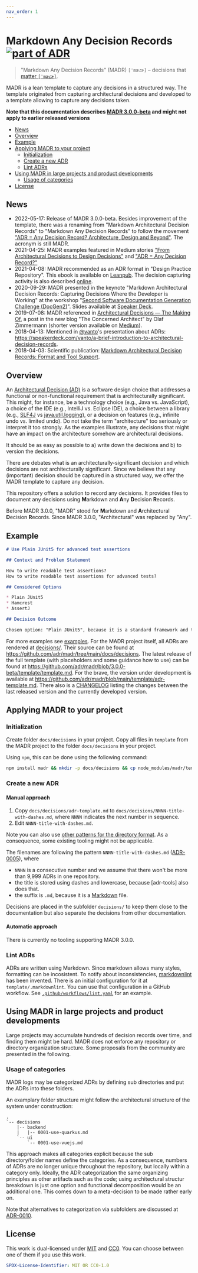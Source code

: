 ```yaml
---
nav_order: 1
---
```

# Markdown Any Decision Records [![part of ADR](https://img.shields.io/badge/part_of-ADR-blue.svg)](https://adr.github.io)

> "Markdown Any Decision Records" (MADR) `[ˈmæɾɚ]` – decisions that [matter `[ˈmæɾɚ]`](https://en.wiktionary.org/wiki/matter#Pronunciation).

MADR is a lean template to capture any decisions in a structured way.
The template originated from capturing architectural decisions and developed to a template allowing to capture any decisions taken.

<!-- markdownlint-disable-next-line MD036-->
**Note that this documentation describes [MADR 3.0.0-beta](https://github.com/adr/madr/blob/main/CHANGELOG.md#300-beta--2022-05-17) and might not apply to earlier released versions**

* [News](#news)
* [Overview](#overview)
* [Example](#example)
* [Applying MADR to your project](#applying-madr-to-your-project)
  * [Initialization](#initialization)
  * [Create a new ADR](#create-a-new-adr)
  * [Lint ADRs](#lint-adrs)
* [Using MADR in large projects and product developments](#using-madr-in-large-projects-and-product-developments)
  * [Usage of categories](#usage-of-categories)
* [License](#license)

## News

* 2022-05-17: Release of MADR 3.0.0-beta.
  Besides improvement of the template, there was a renaming from "Markdown Architectural Decision Records" to "Markdown Any Decision Records" to follow the movement ["ADR = Any Decision Record? Architecture, Design and Beyond"](https://ozimmer.ch/practices/2021/04/23/AnyDecisionRecords.html).
  The acronym is still MADR.
* 2021-04-25: MADR examples featured in Medium stories ["From Architectural Decisions to Design Decisions"](https://medium.com/olzzio/from-architectural-decisions-to-design-decisions-f05f6d57032b) and ["ADR = Any Decision Record?"](https://medium.com/olzzio/adr-any-decision-record-916d1b64b28d)
* 2021-04-08: MADR recommended as an ADR format in "Design Practice Repository". This ebook is available on [Leanpub](https://leanpub.com/dpr). The decision capturing activity is also described [online](https://socadk.github.io/design-practice-repository/activities/DPR-ArchitecturalDecisionCapturing.html).
* 2020-09-29: MADR presented in the keynote "Markdown Architectural Decision Records: Capturing Decisions Where the Developer is Working" at the workshop "[Second Software Documentation Generation Challenge (DocGen2)](https://dysdoc.github.io/docgen2/index.html)". Slides available at [Speaker Deck](https://speakerdeck.com/koppor/markdown-architecturaldecisionrecords-capturing-decisions-where-the-developer-is-working).
* 2019-07-08: MADR referenced in [Architectural Decisions — The Making Of](https://ozimmer.ch/practices/2020/04/27/ArchitectureDecisionMaking.html), a post in the new blog "The Concerned Architect" by Olaf Zimmermann (shorter version available on [Medium](https://medium.com/@docsoc/y-statements-10eb07b5a177)).
* 2018-04-13: Mentioned in [@vanto](https://github.com/vanto)'s presentation about ADRs: <https://speakerdeck.com/vanto/a-brief-introduction-to-architectural-decision-records>.
* 2018-04-03: Scientific publication: [Markdown Architectural Decision Records: Format and Tool Support](http://ceur-ws.org/Vol-2072/paper9.pdf).

## Overview

An [Architectural Decision (AD)](https://en.wikipedia.org/wiki/Architectural_decision) is a software design choice that addresses a functional or non-functional requirement that is architecturally significant.
This might, for instance, be a technology choice (e.g., Java vs. JavaScript), a choice of the IDE (e.g., IntelliJ vs. Eclipse IDE), a choice between a library (e.g., [SLF4J](https://www.slf4j.org/) vs [java.util.logging](https://docs.oracle.com/javase/8/docs/api/java/util/logging/package-summary.html)), or a decision on features (e.g., infinite undo vs. limited undo).
Do not take the term "architecture" too seriously or interpret it too strongly.
As the examples illustrate, any decisions that might have an impact on the architecture somehow are architectural decisions.

It should be as easy as possible to
a) write down the decisions and
b) to version the decisions.

There are debates what is an architecturally-significant decision and which decisions are not architecturally significant.
Since we believe that any (important) decision should be captured in a structured way, we offer the MADR template to capture any decision.

This repository offers a solution to record any decisions.
It provides files to document any decisions using **M**arkdown and **A**ny **D**ecision **R**ecords.

Before MADR 3.0.0, "MADR" stood for **M**arkdown and **A**rchitectural **D**ecision **R**ecords.
Since MADR 3.0.0, "Architectural" was replaced by "Any".

## Example

```markdown
# Use Plain JUnit5 for advanced test assertions

## Context and Problem Statement

How to write readable test assertions?
How to write readable test assertions for advanced tests?

## Considered Options

* Plain JUnit5
* Hamcrest
* AssertJ

## Decision Outcome

Chosen option: "Plain JUnit5", because it is a standard framework and the features of the other frameworks do not outweigh the drawbrack of adding a new dependency.
```

For more examples see [examples](examples.md).
For the MADR project itself, all ADRs are rendered at [decisions/](decisions/).
Their source can be found at <https://github.com/adr/madr/tree/main/docs/decisions>.
The latest release of the full template (with placeholders and some guidance how to use) can be found at <https://github.com/adr/madr/blob/3.0.0-beta/template/template.md>.
For the brave, the version under development is available at <https://github.com/adr/madr/blob/main/template/adr-template.md>.
There also is a [CHANGELOG](https://github.com/adr/madr/blob/main/CHANGELOG.md#changelog) listing the changes between the last released version and the currently developed version.

## Applying MADR to your project

### Initialization

Create folder `docs/decisions` in your project.
Copy all files in `template` from the MADR project to the folder `docs/decisions` in your project.

Using `npm`, this can be done using the following command:

```sh
npm install madr && mkdir -p docs/decisions && cp node_modules/madr/template/* docs/decisions/
```

### Create a new ADR

#### Manual approach

1. Copy `docs/decisions/adr-template.md` to `docs/decisions/NNNN-title-with-dashes.md`, where `NNNN` indicates the next number in sequence.
2. Edit `NNNN-title-with-dashes.md`.

Note you can also use [other patterns for the directory format](https://github.com/joelparkerhenderson/architecture_decision_record#adr-file-name-conventions).
As a consequence, some existing tooling might not be applicable.

The filenames are following the pattern `NNNN-title-with-dashes.md` ([ADR-0005](docs/decisions/0005-use-dashes-in-filenames.md)), where

* `NNNN` is a consecutive number and we assume that there won't be more than 9,999 ADRs in one repository.
* the title is stored using dashes and lowercase, because [adr-tools] also does that.
* the suffix is `.md`, because it is a [Markdown](https://github.github.com/gfm/) file.

Decisions are placed in the subfolder `decisions/` to keep them close to the documentation but also separate the decisions from other documentation.

#### Automatic approach

There is currently no tooling supporting MADR 3.0.0.

### Lint ADRs

ADRs are written using Markdown.
Since markdown allows many styles, formatting can be incosistent.
To notify about inconsistencies, [markdownlint](https://github.com/DavidAnson/markdownlint#markdownlint) has been invented.
There is an initial configuration for it at `template/.markdownlint`.
You can use that configuration in a GitHub workflow.
See [`.github/workflows/lint.yaml`](.github/workflows/lint.yaml) for an example.

## Using MADR in large projects and product developments

Large projects may accumulate hundreds of decision records over time, and finding them might be hard.
MADR does not enforce any repository or directory organization structure.
Some proposals from the community are presented in the following.

### Usage of categories

MADR logs may be categorized ADRs by defining sub directories and put the ADRs into these folders.

An examplary folder structure might follow the architectural structure of the system under construction:

```tree
.
`-- decisions
    |-- backend
    |   |-- 0001-use-quarkus.md
    `-- ui
        `-- 0001-use-vuejs.md
```

This approach makes all categories explicit because the sub directory/folder names define the categories.
As a consequence, numbers of ADRs are no longer unique throughout the repository, but locally within a category only.
Ideally, the ADR categorization the same organizing principles as other artifacts such as the code; using architectural structur breakdown is just one option and functional decomposition would be an additional one. This comes down to a meta-decision to be made rather early on.

Note that alternatives to categorization via subfolders are discussed at [ADR-0010](decisions/0010-support-categories.md).

## License

This work is dual-licensed under [MIT](https://opensource.org/licenses/MIT) and
[CC0](https://creativecommons.org/share-your-work/public-domain/cc0/).
You can choose between one of them if you use this work.

```yaml
SPDX-License-Identifier: MIT OR CC0-1.0
```

